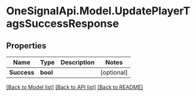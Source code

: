 # OneSignalApi.Model.UpdatePlayerTagsSuccessResponse

## Properties

Name | Type | Description | Notes
------------ | ------------- | ------------- | -------------
**Success** | **bool** |  | [optional] 

[[Back to Model list]](../README.md#documentation-for-models) [[Back to API list]](../README.md#documentation-for-api-endpoints) [[Back to README]](../README.md)

